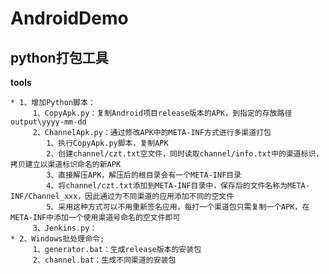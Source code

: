 # AndroidDemo #

## python打包工具 ##

**tools**

    * 1、增加Python脚本：
         1、CopyApk.py：复制Android项目release版本的APK，到指定的存放路径 output\yyyy-mm-dd
         2、ChannelApk.py：通过修改APK中的META-INF方式进行多渠道打包
            1、执行CopyApk.py脚本，复制APK
            2、创建channel/czt.txt空文件，同时读取channel/info.txt中的渠道标识，拷贝建立以渠道标识命名的新APK
            3、直接解压APK，解压后的根目录会有一个META-INF目录
            4、将channel/czt.txt添加到META-INF目录中，保存后的文件名称为META-INF/Channel_xxx，因此通过为不同渠道的应用添加不同的空文件
            5、采用这种方式可以不用重新签名应用，每打一个渠道包只需复制一个APK，在META-INF中添加一个使用渠道号命名的空文件即可
         3、Jenkins.py：
    * 2、Windows批处理命令;
         1、generator.bat：生成release版本的安装包
         2、channel.bat：生成不同渠道的安装包







